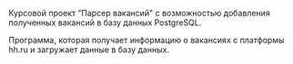 Курсовой проект “Парсер вакансий" с возможностью добавления 
полученных вакансий в базу данных PostgreSQL.

Программа, которая получает информацию о вакансиях с платформы hh.ru
и загружает данные в базу данных.
